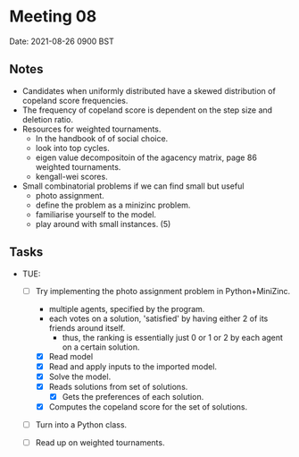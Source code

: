 # Meeting 08
Date: 2021-08-26 0900 BST

## Notes
- Candidates when uniformly distributed have a skewed distribution of copeland score frequencies.
- The frequency of copeland score is dependent on the step size and deletion ratio.
- Resources for weighted tournaments.
    - In the handbook of of social choice.
    - look into top cycles.
    - eigen value decompositoin of the agacency matrix, page 86 weighted tournaments.
    - kengall-wei scores. 
- Small combinatorial problems if we can find small but useful
    - photo assignment.
    - define the problem as a minizinc problem.
    - familiarise yourself to the model.
    - play around with small instances. (5)
## Tasks
- TUE:
    - [ ] Try implementing the photo assignment problem in Python+MiniZinc.
        - multiple agents, specified by the program.
        - each votes on a solution, 'satisfied' by having either 2 of its friends around itself.
            - thus, the ranking is essentially just 0 or 1 or 2 by each agent on a certain solution.
        - [x] Read model
        - [x] Read and apply inputs to the imported model.
        - [x] Solve the model. 
        - [x] Reads solutions from set of solutions.
            - [x] Gets the preferences of each solution.
        - [x] Computes the copeland score for the set of solutions.
    - [ ] Turn into a Python class.
    
    - [ ] Read up on weighted tournaments.